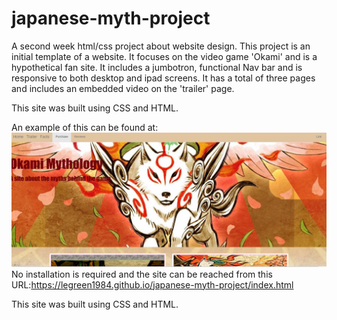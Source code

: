# japanese-myth-project

A second week html/css project about website design.
This project is an initial template of a website. It focuses on the video game 'Okami' and is a hypothetical fan site.
It includes a jumbotron, functional Nav bar and is responsive to both desktop and ipad screens. It has a total of three pages and includes an embedded video on the 'trailer' page.

This site was built using CSS and HTML.

An example of this can be found at: ![an example of the website](Okami.PNG)
No installation is required and the site can be reached from this URL:https://legreen1984.github.io/japanese-myth-project/index.html

This site was built using CSS and HTML.
